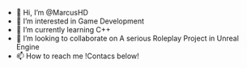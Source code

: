 - 👋 Hi, I’m @MarcusHD
- 👀 I’m interested in Game Development
- 🌱 I’m currently learning C++
- 💞️ I’m looking to collaborate on A serious Roleplay Project in Unreal Engine
- 📫 How to reach me !Contacs below!

<!--
Discord: MarcusHD#1863
Twitter: @marcus_davidsen
Twitch: zeazonhd
-->

<!---
MarcusHD/MarcusHD is a ✨ special ✨ repository because its `README.md` (this file) appears on your GitHub profile.
You can click the Preview link to take a look at your changes.
--->
